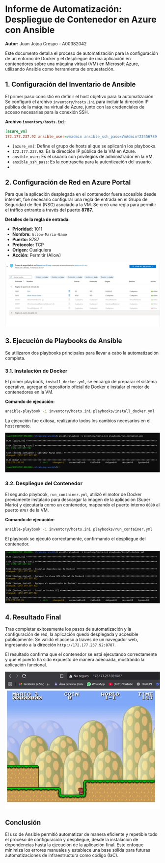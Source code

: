 # Informe de Automatización: Despliegue de Contenedor en Azure con Ansible

**Autor:** Juan Jojoa Crespo - A00382042

Este documento detalla el proceso de automatización para la configuración de un entorno de Docker y el despliegue de una aplicación en contenedores sobre una máquina virtual (VM) en Microsoft Azure, utilizando Ansible como herramienta de orquestación.

## 1. Configuración del Inventario de Ansible

El primer paso consistió en definir el host objetivo para la automatización. Se configuró el archivo `inventory/hosts.ini` para incluir la dirección IP pública de la máquina virtual de Azure, junto con las credenciales de acceso necesarias para la conexión SSH.

**Archivo `inventory/hosts.ini`:**
```ini
[azure_vm]
172.177.237.92 ansible_user=vmadmin ansible_ssh_pass=VmAdmin!23456789
```

*   `[azure_vm]`: Define el grupo de hosts al que se aplicarán los playbooks.
*   `172.177.237.92`: Es la dirección IP pública de la VM en Azure.
*   `ansible_user`: Es el usuario con privilegios de administrador en la VM.
*   `ansible_ssh_pass`: Es la contraseña para la autenticación del usuario.
*   
## 2. Configuración de Red en Azure Portal

Para que la aplicación desplegada en el contenedor fuera accesible desde internet, fue necesario configurar una regla de entrada en el Grupo de Seguridad de Red (NSG) asociado a la VM. Se creó una regla para permitir el tráfico entrante a través del puerto **8787**.

**Detalles de la regla de entrada:**
*   **Prioridad:** 1011
*   **Nombre:** `Allow-Mario-Game`
*   **Puerto:** 8787
*   **Protocolo:** TCP
*   **Origen:** Cualquiera
*   **Acción:** Permitir (Allow)

![Imagen 1](4ad95324-5dfa-46c6-9b9a-e7f8b3a17da2.jpg)

## 3. Ejecución de Playbooks de Ansible

Se utilizaron dos playbooks principales para llevar a cabo la automatización completa.

### 3.1. Instalación de Docker

El primer playbook, `install_docker.yml`, se encargó de preparar el sistema operativo, agregar el repositorio oficial de Docker e instalar el motor de contenedores en la VM.

**Comando de ejecución:**
```bash
ansible-playbook -i inventory/hosts.ini playbooks/install_docker.yml
```

La ejecución fue exitosa, realizando todos los cambios necesarios en el host remoto.

![Imagen 3](7c12c78e-abbc-425b-8d7b-1e8bc269ef99.jpg)

### 3.2. Despliegue del Contenedor

El segundo playbook, `run_container.yml`, utilizó el motor de Docker previamente instalado para descargar la imagen de la aplicación (Super Mario) y ejecutarla como un contenedor, mapeando el puerto interno `8080` al puerto `8787` de la VM.

**Comando de ejecución:**
```bash
ansible-playbook -i inventory/hosts.ini playbooks/run_container.yml
```

El playbook se ejecutó correctamente, confirmando el despliegue del contenedor.

![Imagen 4](e9e8820f-3307-4470-8c73-e927fcbfb559.jpg)

## 4. Resultado Final

Tras completar exitosamente los pasos de automatización y la configuración de red, la aplicación quedó desplegada y accesible públicamente. Se validó el acceso a través de un navegador web, ingresando a la dirección `http://172.177.237.92:8787`.

El resultado confirma que el contenedor se está ejecutando correctamente y que el puerto ha sido expuesto de manera adecuada, mostrando la aplicación funcional.


![Imagen 2](4bfcf96b-ad69-43c6-987f-37e27d21dda7.jpg)


## Conclusión

El uso de Ansible permitió automatizar de manera eficiente y repetible todo el proceso de configuración y despliegue, desde la instalación de dependencias hasta la ejecución de la aplicación final. Este enfoque minimiza los errores manuales y establece una base sólida para futuras automatizaciones de infraestructura como código (IaC).
